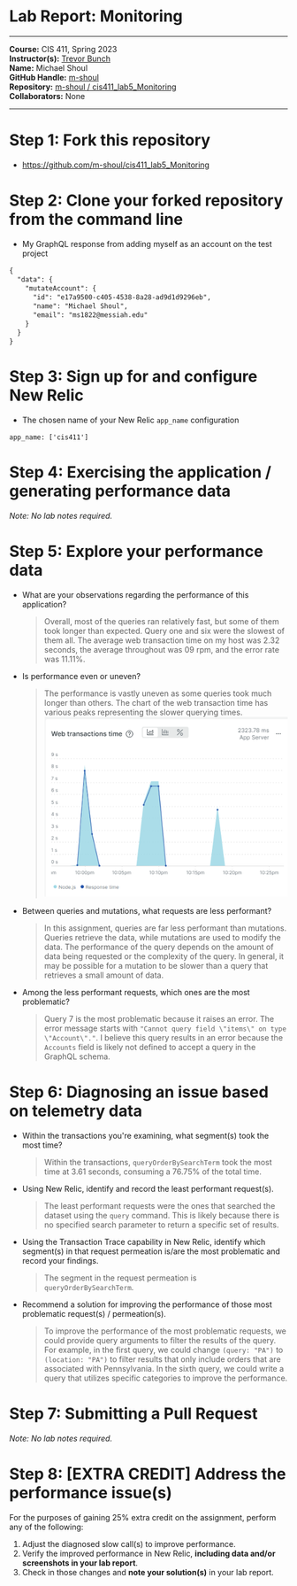 # Lab Report: Monitoring
___
**Course:** CIS 411, Spring 2023  
**Instructor(s):** [Trevor Bunch](https://github.com/trevordbunch)  
**Name:** Michael Shoul  
**GitHub Handle:** [m-shoul](https://github.com/m-shoul)  
**Repository:** [m-shoul / cis411_lab5_Monitoring](https://github.com/m-shoul/cis411_lab5_Monitoring)  
**Collaborators:** None
___

# Step 1: Fork this repository
- https://github.com/m-shoul/cis411_lab5_Monitoring

# Step 2: Clone your forked repository from the command line
- My GraphQL response from adding myself as an account on the test project
```
{
  "data": {
    "mutateAccount": {
      "id": "e17a9500-c405-4538-8a28-ad9d1d9296eb",
      "name": "Michael Shoul",
      "email": "ms1822@messiah.edu"
    }
  }
}
```

# Step 3: Sign up for and configure New Relic
- The chosen name of your New Relic ```app_name``` configuration
```
app_name: ['cis411']
```

# Step 4: Exercising the application / generating performance data

_Note: No lab notes required._

# Step 5: Explore your performance data
* What are your observations regarding the performance of this application? 
  > Overall, most of the queries ran relatively fast, but some of them took longer than expected. Query one and six were the slowest of them all. The average web transaction time on my host was 2.32 seconds, the average throughout was 09 rpm, and the error rate was 11.11%.
* Is performance even or uneven? 
  > The performance is vastly uneven as some queries took much longer than others. The chart of the web transaction time has various peaks representing the slower querying times.
  ![Web Transaction Time](../assets/WebTime.png)
* Between queries and mutations, what requests are less performant? 
  > In this assignment, queries are far less performant than mutations. Queries retrieve the data, while mutations are used to modify the data. The performance of the query depends on the amount of data being requested or the complexity of the query. In general, it may be possible for a mutation to be slower than a query that retrieves a small amount of data.
* Among the less performant requests, which ones are the most problematic?
  > Query 7 is the most problematic because it raises an error. The error message starts with ```"Cannot query field \"items\" on type \"Account\"."```. I believe this query results in an error because the ```Accounts``` field is likely not defined to accept a query in the GraphQL schema.

# Step 6: Diagnosing an issue based on telemetry data
* Within the transactions you're examining, what segment(s) took the most time?
  > Within the transactions, ```queryOrderBySearchTerm``` took the most time at 3.61 seconds, consuming a 76.75% of the total time.
* Using New Relic, identify and record the least performant request(s).
  > The least performant requests were the ones that searched the dataset using the ```query``` command. This is likely because there is no specified search parameter to return a specific set of results. 
* Using the Transaction Trace capability in New Relic, identify which segment(s) in that request permeation is/are the most problematic and record your findings.
  > The segment in the request permeation is ```queryOrderBySearchTerm```.
* Recommend a solution for improving the performance of those most problematic request(s) / permeation(s).
  > To improve the performance of the most problematic requests, we could provide query arguments to filter the results of the query. For example, in the first query, we could change ```(query: "PA")``` to ```(location: "PA")``` to filter results that only include orders that are associated with Pennsylvania. In the sixth query, we could write a query that utilizes specific categories to improve the performance.

# Step 7: Submitting a Pull Request
_Note: No lab notes required._

# Step 8: [EXTRA CREDIT] Address the performance issue(s)
For the purposes of gaining 25% extra credit on the assignment, perform any of the following:
1. Adjust the diagnosed slow call(s) to improve performance. 
2. Verify the improved performance in New Relic, **including data and/or screenshots in your lab report**.
2. Check in those changes and **note your solution(s)** in your lab report.